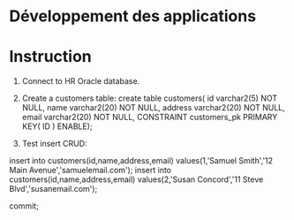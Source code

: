 # Développement des applications

# Instruction

1. Connect to HR Oracle database.

2. Create a customers table: create table customers( id varchar2(5) NOT NULL, name varchar2(20) NOT NULL, address varchar2(20) NOT NULL, email varchar2(20) NOT NULL, CONSTRAINT customers_pk PRIMARY KEY( ID ) ENABLE);

3. Test insert CRUD:

insert into customers(id,name,address,email) values(1,'Samuel Smith','12 Main Avenue','samuelemail.com'); insert into customers(id,name,address,email) values(2,'Susan Concord','11 Steve Blvd','susanemail.com');

commit;

